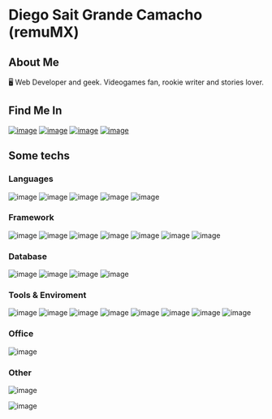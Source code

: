 # Diego Sait Grande Camacho (remuMX)
 
## About Me
🖥️ Web Developer and geek. Videogames fan, rookie writer and stories lover.

## Find Me In
[![image](https://img.shields.io/badge/LinkedIn-0077B5?style=for-the-badge&logo=linkedin&logoColor=white)](https://www.linkedin.com/in/diegosaitgcamacho/)
[![image](https://img.shields.io/badge/GitHub-100000?style=for-the-badge&logo=github&logoColor=white)](https://github.com/remuMX/)
[![image](https://img.shields.io/badge/Itch.io-FA5C5C?style=for-the-badge&logo=itchdotio&logoColor=white)]()
[![image](https://img.shields.io/badge/Discord-5865F2?style=for-the-badge&logo=discord&logoColor=white)]()

## Some techs
### Languages
![image](https://img.shields.io/badge/JavaScript-323330?style=for-the-badge&logo=javascript&logoColor=F7DF1E) 
![image](https://img.shields.io/badge/C%23-239120?style=for-the-badge&logo=c-sharp&logoColor=white) 
![image](https://img.shields.io/badge/Python-FFD43B?style=for-the-badge&logo=python&logoColor=blue) 
![image](https://img.shields.io/badge/HTML5-E34F26?style=for-the-badge&logo=html5&logoColor=white) 
![image](https://img.shields.io/badge/Markdown-000000?style=for-the-badge&logo=markdown&logoColor=white) 

### Framework
![image](https://img.shields.io/badge/React-20232A?style=for-the-badge&logo=react&logoColor=61DAFB) 
![image](https://img.shields.io/badge/Vue.js-35495E?style=for-the-badge&logo=vuedotjs&logoColor=4FC08D) 
![image](https://img.shields.io/badge/jQuery-0769AD?style=for-the-badge&logo=jquery&logoColor=white) 
![image](https://img.shields.io/badge/.NET-512BD4?style=for-the-badge&logo=dotnet&logoColor=white) 
![image](https://img.shields.io/badge/Node.js-339933?style=for-the-badge&logo=nodedotjs&logoColor=white)
![image](https://img.shields.io/badge/Node.js-339933?style=for-the-badge&logo=nodedotjs&logoColor=white)
![image](https://img.shields.io/badge/Django-092E20?style=for-the-badge&logo=django&logoColor=green)

 
### Database
![image](https://img.shields.io/badge/Microsoft%20SQL%20Server-CC2927?style=for-the-badge&logo=microsoft%20sql%20server&logoColor=white)
![image](https://img.shields.io/badge/MariaDB-003545?style=for-the-badge&logo=mariadb&logoColor=white)
![image](https://img.shields.io/badge/MongoDB-4EA94B?style=for-the-badge&logo=mongodb&logoColor=white)
![image](https://img.shields.io/badge/SQLite-07405E?style=for-the-badge&logo=sqlite&logoColor=white)
 
### Tools & Enviroment
![image](https://img.shields.io/badge/Visual_Studio-5C2D91?style=for-the-badge&logo=visual%20studio&logoColor=white)
![image](https://img.shields.io/badge/Visual_Studio_Code-0078D4?style=for-the-badge&logo=visual%20studio%20code&logoColor=white)
![image](https://img.shields.io/badge/Windows-0078D6?style=for-the-badge&logo=windows&logoColor=white)
![image](https://img.shields.io/badge/Android_Studio-3DDC84?style=for-the-badge&logo=android-studio&logoColor=white)
![image](https://img.shields.io/badge/microsoft%20azure-0089D6?style=for-the-badge&logo=microsoft-azure&logoColor=white)
![image](https://img.shields.io/badge/Postman-FF6C37?style=for-the-badge&logo=Postman&logoColor=white)
![image](https://img.shields.io/badge/Selenium-43B02A?style=for-the-badge&logo=Selenium&logoColor=white)
![image](https://img.shields.io/badge/Swagger-85EA2D?style=for-the-badge&logo=Swagger&logoColor=white)
 
### Office
![image](https://img.shields.io/badge/Microsoft_Office-D83B01?style=for-the-badge&logo=microsoft-office&logoColor=white)
 
### Other
![image](https://img.shields.io/badge/Unity-100000?style=for-the-badge&logo=unity&logoColor=white)
 
![image](https://img.shields.io/badge/MongoDB-4EA94B?style=for-the-badge&logo=mongodb&logoColor=white)
